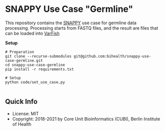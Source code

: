 # SNAPPY Use Case "Germline"

This repository contains the
[SNAPPY](https://github.com/bihealth/snappy-pipeline)
use case for germline data processing. Processing starts from FASTQ files, and the result are
files that can be loaded into
[VarFish](https://github.com/bihealth/varfish-server)

**Setup**

```shell
# Preparation
git clone --recurse-submodules git@github.com:bihealth/snappy-use-case-germline.git
cd snappy-use-case-germline
pip install -r requirements.txt

# Setup
python code/set_use_case.py


```


## Quick Info

- License: MIT
- Copyright: 2018-2021 by Core Unit Bioinformatics (CUBI), Berlin Institute of Health
